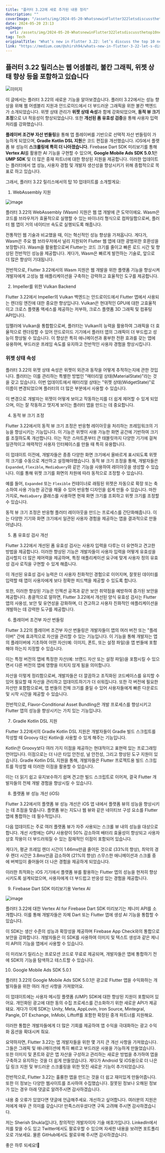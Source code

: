 ```yaml
---
title: "플러터 3.22에 새로 추가된 내용 정리"
description: ""
coverImage: "/assets/img/2024-05-20-WhatsnewinFlutter322letsdiscussthetop10newthings_0.png"
date: 2024-05-20 23:13
ogImage: 
  url: /assets/img/2024-05-20-WhatsnewinFlutter322letsdiscussthetop10newthings_0.png
tag: Tech
originalTitle: "What’s new in Flutter 3.22: let’s discuss the top 10 new things"
link: "https://medium.com/@shirsh94/whats-new-in-flutter-3-22-let-s-discuss-the-top-10-new-things-03f6d12eed38"
---
```



## 플러터 3.22 릴리스는 웹 어셈블리, 불칸 그래픽, 위젯 상태 향상 등을 포함하고 있습니다

![이미지](/assets/img/2024-05-20-WhatsnewinFlutter322letsdiscussthetop10newthings_0.png)

이 글에서는 플러터 3.22의 새로운 기능을 알아보겠습니다. 플러터 3.22에서는 성능 향상을 위해 웹 어셈블리 지원과 안드로이드에서 더 부드러운 그래픽을 위한 불칸 백엔드가 소개되었습니다. 위젯 상태 관리가 **위젯 상태 속성**과 함께 강화되었으며, **동적 뷰 크기 조정**으로 UI 적응성이 향상되었습니다. 또한 **개선된 폼 유효성 검증**을 통해 사용자 입력 처리를 강화했습니다.

**플레이버 조건부 자산 번들링**을 통해 앱 플레이버를 기반으로 선택적 자산 번들링이 가능하게 되었으며, **Gradle Kotlin DSL 지원**은 코드 편집을 개선했습니다. iOS에서 플랫폼 뷰 성능이 **스크롤링에 특히 더 나아졌습니다.** Firebase Dart SDK 미리보기를 통해 **Vertex AI**를 활용한 AI 기능을 구현할 수 있으며, **Google Mobile Ads SDK 5.0.1**은 **UMP SDK** 및 더 많은 중재 파트너에 대한 향상된 지원을 제공합니다. 이러한 업데이트는 플러터에서 앱 성능, 사용자 경험 및 개발자 생산성을 향상시키기 위해 종합적으로 목표로 하고 있습니다.

<div class="content-ad"></div>

그래서, 플러터 3.22 릴리스에서의 탑 10 업데이트를 소개할게요:

1. WebAssembly 지원

![image](https://miro.medium.com/v2/resize:fit:1400/1*JPFkftr0XrFTo1zLm8U3WQ.gif)

플러터 3.22의 WebAssembly (Wasm) 지원은 웹 앱 개발에 큰 도약이에요. Wasm은 코드를 브라우저가 효율적으로 실행할 수 있는 바이너리 형식으로 컴파일함으로써, 플러터 웹 앱이 거의 네이티브 속도로 실행되도록 해줍니다.

<div class="content-ad"></div>

전통적인 웹 기술과 비교했을 때, 이는 혁신적인 성능 향상을 가져옵니다. 게다가, Wasm은 주요 웹 브라우저에서 널리 지원되어 Flutter 웹 앱에 대한 광범위한 호환성을 보장합니다. Wasm을 활용함으로써 Flutter는 코드 크기를 줄이고 빠른 로드 시간 및 향상된 전반적인 성능을 제공합니다. 게다가, Wasm은 빠르게 발전하는 기술로, 앞으로 더 많은 향상이 기대됩니다.

전반적으로, Flutter 3.22에서의 Wasm 지원은 웹 개발을 위한 플랫폼 기능을 향상시켜 개발자에게 고성능 웹 애플리케이션을 구축하는 강력하고 효율적인 도구를 제공합니다.

2. Impeller를 위한 Vulkan Backend

Flutter 3.22에서 Impeller의 Vulkan 백엔드는 안드로이드에서 Flutter 앱에서 사용되는 렌더링 엔진에 대한 중요한 향상입니다. Vulkan은 현대적인 GPU에 대한 고효율적이고 크로스 플랫폼 액세스를 제공하는 저부하, 크로스 플랫폼 3D 그래픽 및 컴퓨팅 API입니다.

<div class="content-ad"></div>

임펠러에 Vulkan을 통합함으로써, 플러터는 Vulkan의 능력을 활용하여 그래픽을 더 효율적으로 렌더링할 수 있어 안드로이드 기기에서 플러터 앱의 그래픽이 더 부드럽고 성능이 향상될 수 있습니다. 이 향상은 특히 애니메이션과 풍부한 전환 효과를 갖는 앱에 유용하며, 부드러운 프레임 속도를 유지하고 전반적인 사용자 경험을 향상시킵니다.

### 위젯 상태 속성

플러터 3.22의 위젯 상태 속성은 위젯이 외관과 동작을 어떻게 추적하는지에 관한 것입니다. 플러터는 이를 관리하는 특별한 방법인 "매터리얼 상태(MaterialState)"라는 것을 갖고 있습니다. 이번 업데이트에서 매터리얼 상태는 "위젯 상태(WidgetState)"로 이름이 변경되었으며 플러터의 더 많은 부분에서 사용할 수 있습니다.

이 변경으로 개발자는 위젯이 어떻게 보이고 작동하는지를 더 쉽게 제어할 수 있게 되었으며, 이는 잘 작동하고 멋지게 보이는 플러터 앱을 만드는 데 중요합니다.

<div class="content-ad"></div>

4. 동적 뷰 크기 조정

Flutter 3.22에서의 동적 뷰 크기 조정은 반응형 레이아웃을 처리하는 프레임워크의 기능을 향상시키는 기능입니다. 이 기능은 위젯이 사용 가능한 화면 공간에 기반하여 크기를 조절하도록 개선합니다. 이는 작은 스마트폰부터 큰 태블릿까지 다양한 기기에 걸쳐 일관적이고 매력적인 사용자 인터페이스를 만들 때 특히 유용합니다.

이 업데이트 이전에, 개발자들은 종종 다양한 화면 크기에서 올바르게 표시되도록 위젯의 크기를 수동으로 계산하고 설정해야했습니다. 동적 뷰 크기 조정을 통해, 개발자들은 `Expanded`, `Flexible`, `MediaQuery`와 같은 기능을 사용하여 레이아웃을 생성할 수 있습니다. 이를 통해 위젯 크기를 화면의 차원에 따라 동적으로 조정할 수 있습니다.

예를 들어, `Expanded` 또는 `Flexible` 컨테이너로 래핑된 위젯은 자동으로 확장 또는 축소하여 사용 가능한 공간을 채울 수 있어 반응형 디자인을 쉽게 만들 수 있습니다. 마찬가지로, `MediaQuery` 클래스를 사용하면 현재 화면 크기를 조회하고 위젯 크기를 조정할 수 있습니다.

<div class="content-ad"></div>

동적 뷰 크기 조정은 반응형 플러터 레이아웃을 만드는 프로세스를 간단화해줍니다. 이는 다양한 기기와 화면 크기에서 일관된 사용자 경험을 제공하는 앱을 결과적으로 만들어냅니다.

5. 폼 유효성 검사 개선

Flutter 3.22에서 개선된 폼 유효성 검사는 사용자 입력을 다루는 더 유연하고 견고한 방법을 제공합니다. 이러한 향상된 기능은 개발자들이 사용자 입력을 어떻게 유효성을 검사할지 더 많은 제어력을 제공하며, 특정 애플리케이션 요구에 맞게 사용자 정의 유효성 검사 로직을 구현할 수 있게 해줍니다.

이 개선된 유효성 검사 능력은 더 사용자 친화적인 경험으로 이어지며, 잘못된 데이터를 입력할 때 앱이 사용자에게 보다 정확한 피드백을 제공할 수 있도록 합니다.

<div class="content-ad"></div>

또한, 이러한 향상된 기능은 인젝션 공격과 같은 보안 취약점을 예방하여 증가된 보안을 제공합니다. 총괄적으로 말하면, Flutter 3.22에서 개선된 양식 유효성 검사는 Flutter 앱의 사용성, 보안 및 유연성을 강화하며, 더 견고하고 사용자 친화적인 애플리케이션을 개발하는 데 강력한 도구를 제공합니다.

6. 플레이버 조건부 자산 번들링

Flutter 3.22의 플레이버 조건부 자산 번들링은 개발자들이 앱의 여러 버전 또는 "플레이버" 간에 효과적으로 자산을 관리할 수 있는 기능입니다. 이 기능을 통해 개발자는 앱의 플레이버에 기초하여 어떤 자산(예: 이미지, 폰트, 또는 설정 파일)을 앱 번들에 포함해야 하는지 지정할 수 있습니다.

이는 특정 버전의 앱에 특정한 자산(예: 브랜드 자산 또는 설정 파일)을 포함시킬 수 있으면서 다른 버전의 앱에 영향을 미치지 않게 됨을 의미합니다.

<div class="content-ad"></div>

자산을 이렇게 정리함으로써, 개발자들은 더 깔끔하고 조직화된 코드베이스를 유지할 수 있어 필요할 때 자산을 관리하고 업데이트하기가 더 쉬워집니다. 또한 각 버전에 필요한 자산만 포함함으로써, 앱 번들의 전체 크기를 줄일 수 있어 사용자들에게 빠른 다운로드 및 시작 시간을 제공할 수 있습니다.

전반적으로, Flavor-Conditional Asset Bundling은 개발 프로세스를 향상시키고 Flutter 앱의 성능을 향상시키는 가치 있는 기능입니다.

7. Gradle Kotlin DSL 지원

Flutter 3.22에서의 Gradle Kotlin DSL 지원은 개발자들이 Gradle 빌드 스크립트를 작성할 때 Groovy 대신 Kotlin을 사용할 수 있게 해주는 기능입니다.

<div class="content-ad"></div>

Kotlin은 Groovy보다 여러 가지 이점을 제공하는 현대적이고 표현력 있는 프로그래밍 언어입니다. 이점으로는 더 나은 타입 안전성, 널 안전성, 그리고 향상된 도구 지원이 있습니다. Gradle Kotlin DSL 지원을 통해, 개발자들은 Flutter 프로젝트용 빌드 스크립트를 작성할 때 이러한 이점을 활용할 수 있습니다.

이는 더 읽기 쉽고 유지보수하기 쉽며 견고한 빌드 스크립트로 이어져, 결국 Flutter 개발자들의 전체 개발 경험을 향상시킬 수 있습니다.

8. 플랫폼 뷰 성능 개선 (iOS)

Flutter 3.22에서의 플랫폼 뷰 성능 개선은 iOS 앱 내에서 플랫폼 뷰의 성능을 향상시키는 데 초점을 맞춥니다. 플랫폼 뷰는 지도나 웹 뷰와 같은 네이티브 구성 요소를 Flutter 앱에 통합하는 데 필수적입니다.

<div class="content-ad"></div>

다음 업데이트는 주로 여러 플랫폼 뷰가 자주 사용되는 스크롤 뷰 내의 성능을 대상으로 합니다. 개선 사항에는 GPU 사용량이 50% 감소하여 배터리 효율성이 향상되고 사용자 상호 작용이 더 부드러워질 수 있는 잠재적인 이점이 포함되어 있습니다.

게다가, 평균 프레임 렌더 시간이 1.66ms만큼 줄어든 것으로 (33%의 향상), 최악의 경우 렌더 시간은 3.8ms만큼 감소하여 (21%의 향상) 스무스한 애니메이션과 스크롤 중에 버벅임이 줄어들어 더 나은 경험을 제공하게 되었습니다.

이러한 최적화는 iOS 기기에서 플랫폼 뷰를 활용하는 Flutter 앱의 성능을 현저히 향상시키도록 설계되었으며, 사용자에게 더 부드럽고 반응성 있는 경험을 제공합니다.

9. Firebase Dart SDK 미리보기용 Vertex AI

<div class="content-ad"></div>

![image](/assets/img/2024-05-20-WhatsnewinFlutter322letsdiscussthetop10newthings_1.png)

플러터 3.22에 대한 Vertex AI for Firebase Dart SDK 미리보기는 제니미 API를 소개합니다. 이를 통해 개발자들은 자체 Dart 또는 Flutter 앱에 생성 AI 기능을 통합할 수 있습니다.

이 SDK는 생산 수준의 성능과 확장성을 제공하며 Firebase App Check와의 통합으로 보안을 강화합니다. 개발자들은 이 SDK를 사용하여 이미지 및 텍스트 생성과 같은 제니미 API의 기능을 앱에서 사용할 수 있습니다.

이 미리보기 릴리스는 프로모션 코드로 무료로 제공되며, 개발자들은 앱에 통합하기 전에 SDK의 기능을 탐색하고 테스트할 수 있습니다.

<div class="content-ad"></div>

10. Google Mobile Ads SDK 5.0.1

플러터 3.22의 Google Mobile Ads SDK 5.0.1은 광고로 Flutter 앱을 수익화하는 개발자들을 위한 여러 개선 사항을 가져왔어요.

이 업데이트에는 사용자 메시징 플랫폼 (UMP) SDK에 대한 향상된 지원이 포함되어 있어요. 개인화된 광고에 대한 동의 수집 프로세스를 간소화하기 위한 새로운 API가 제공돼요. 게다가 이제 SDK는 Unity, Meta, AppLovin, Iron Source, Mintegral, Pangle, DT Exchange, InMobi, Liftoff를 포함한 확장된 중개 파트너를 지원해요.

이러한 통합은 개발자들에게 더 많은 기회를 제공하여 앱 수익을 극대화하는 광고 수익화 옵션을 확대시켜 줘요.

<div class="content-ad"></div>

요약하자면, Flutter 3.22는 앱 개발자들을 위한 몇 가지 큰 개선 사항을 가져왔습니다. 그들은 그래픽 및 애니메이션에 특히 빠르고 부드러운 사용을 가능하게 만들었습니다. 또한 이미지 및 폰트와 같은 앱 자산을 구성하고 관리하는 새로운 방법을 추가하여 앱을 구축하고 유지하는 것을 더 쉽게 만들었습니다. 게다가 Android 및 iOS용으로 더 나은 딥 링크 지원 및 부드러운 스크롤링을 위한 멋진 새로운 기능이 추가되었습니다.

전반적으로, Flutter 3.22는 훌륭한 앱을 만드는 것을 더 쉽고 재미있게 만들어줍니다. 또한 이 정보는 다양한 웹사이트를 조사하여 수집했습니다. 잘못된 정보나 오해된 정보가 있는 경우 아래 댓글로 알려주시면 감사하겠습니다.

내용 중 오류가 있었다면 댓글에 언급해주세요. 개선하고 싶어합니다. 여러분의 지원은 저에게 매우 큰 의미를 갖습니다! 만족스러우셨다면 구독 고려해 주시면 감사하겠습니다.

저는 Sherish Shukla입니다, 창의적인 개발자이자 기술 애호가입니다. LinkedIn에서 저를 찾을 수도 있고 Twitter에서도 팔로우할 수 있으며 자세한 내용을 보려면 포트폴리오로 가보세요. 물론 GitHub에서도 팔로우해 주시면 감사하겠습니다.

<div class="content-ad"></div>

좋은 하루 되세요!🙂
